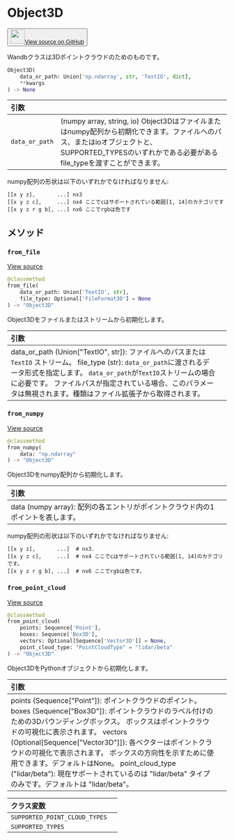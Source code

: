 # Object3D

<p><button style={{display: 'flex', alignItems: 'center', backgroundColor: 'white', border: '1px solid #ddd', padding: '10px', borderRadius: '6px', cursor: 'pointer', boxShadow: '0 2px 3px rgba(0,0,0,0.1)', transition: 'all 0.3s'}}><a href='https://www.github.com/wandb/wandb/tree/v0.17.3/wandb/sdk/data_types/object_3d.py#L79-L355' style={{fontSize: '1.2em', display: 'flex', alignItems: 'center'}}><img src='https://github.githubassets.com/images/modules/logos_page/GitHub-Mark.png' height='32px' width='32px' style={{marginRight: '10px'}}/>View source on GitHub</a></button></p>

Wandbクラスは3Dポイントクラウドのためのものです。

```python
Object3D(
    data_or_path: Union['np.ndarray', str, 'TextIO', dict],
    **kwargs
) -> None
```

| 引数 |  |
| :--- | :--- |
|  `data_or_path` |  (numpy array, string, io) Object3Dはファイルまたはnumpy配列から初期化できます。ファイルへのパス、またはioオブジェクトと、SUPPORTED_TYPESのいずれかである必要があるfile_typeを渡すことができます。 |

numpy配列の形状は以下のいずれかでなければなりません:

```
[[x y z],       ...] nx3
[[x y z c],     ...] nx4 ここでcはサポートされている範囲[1, 14]のカテゴリです
[[x y z r g b], ...] nx6 ここでrgbは色です
```

## メソッド

### `from_file`

[View source](https://www.github.com/wandb/wandb/tree/v0.17.3/wandb/sdk/data_types/object_3d.py#L225-L242)

```python
@classmethod
from_file(
    data_or_path: Union['TextIO', str],
    file_type: Optional['FileFormat3D'] = None
) -> "Object3D"
```

Object3Dをファイルまたはストリームから初期化します。

| 引数 |  |
| :--- | :--- |
|  data_or_path (Union["TextIO", str]): ファイルへのパスまたは `TextIO` ストリーム。 file_type (str): `data_or_path`に渡されるデータ形式を指定します。 `data_or_path`が`TextIO`ストリームの場合に必要です。 ファイルパスが指定されている場合、このパラメータは無視されます。種類はファイル拡張子から取得されます。 |

### `from_numpy`

[View source](https://www.github.com/wandb/wandb/tree/v0.17.3/wandb/sdk/data_types/object_3d.py#L244-L273)

```python
@classmethod
from_numpy(
    data: "np.ndarray"
) -> "Object3D"
```

Object3Dをnumpy配列から初期化します。

| 引数 |  |
| :--- | :--- |
|  data (numpy array): 配列の各エントリがポイントクラウド内の1ポイントを表します。 |

numpy配列の形状は以下のいずれかでなければなりません:

```
[[x y z],       ...]  # nx3.
[[x y z c],     ...]  # nx4 ここでcはサポートされている範囲[1, 14]のカテゴリです。
[[x y z r g b], ...]  # nx6 ここでrgbは色です。
```

### `from_point_cloud`

[View source](https://www.github.com/wandb/wandb/tree/v0.17.3/wandb/sdk/data_types/object_3d.py#L275-L309)

```python
@classmethod
from_point_cloud(
    points: Sequence['Point'],
    boxes: Sequence['Box3D'],
    vectors: Optional[Sequence['Vector3D']] = None,
    point_cloud_type: "PointCloudType" = "lidar/beta"
) -> "Object3D"
```

Object3DをPythonオブジェクトから初期化します。

| 引数 |  |
| :--- | :--- |
|  points (Sequence["Point"]): ポイントクラウドのポイント。 boxes (Sequence["Box3D"]): ポイントクラウドのラベル付けのための3Dバウンディングボックス。 ボックスはポイントクラウドの可視化に表示されます。 vectors (Optional[Sequence["Vector3D"]]): 各ベクターはポイントクラウドの可視化で表示されます。 ボックスの方向性を示すために使用できます。デフォルトはNone。 point_cloud_type ("lidar/beta"): 現在サポートされているのは "lidar/beta" タイプのみです。デフォルトは "lidar/beta"。 |

| クラス変数 |  |
| :--- | :--- |
|  `SUPPORTED_POINT_CLOUD_TYPES`<a id="SUPPORTED_POINT_CLOUD_TYPES"></a> |   |
|  `SUPPORTED_TYPES`<a id="SUPPORTED_TYPES"></a> |   |